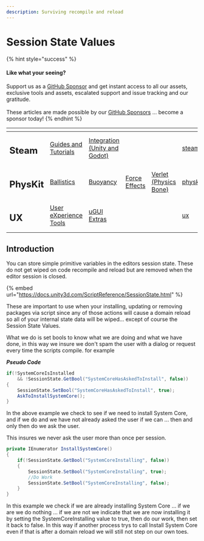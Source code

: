 ```yaml
---
description: Surviving recompile and reload
---
```


# Session State Values

{% hint style="success" %}
#### Like what your seeing?

Support us as a [GitHub Sponsor](../../become-a-sponsor/) and get instant access to all our assets, exclusive tools and assets, escalated support and issue tracking and our gratitude.\
\
These articles are made possible by our [GitHub Sponsors](../../become-a-sponsor/) ... become a sponsor today!
{% endhint %}

<table data-view="cards"><thead><tr><th></th><th></th><th></th><th></th><th></th><th data-hidden data-card-target data-type="content-ref"></th><th data-hidden data-card-cover data-type="files"></th></tr></thead><tbody><tr><td><h2>Steam</h2></td><td><a href="../../company/steam/">Guides and Tutorials</a></td><td><a href="../steamworks/">Integration (Unity and Godot)</a></td><td></td><td></td><td><a href="../../company/steam/">steam</a></td><td><a href="../../.gitbook/assets/Steamworks Card.png">Steamworks Card.png</a></td></tr><tr><td><h2>PhysKit</h2></td><td><a href="../physkit/sample-scenes/fantasy-style-ballistic-simulation.md">Ballistics</a></td><td><a href="../physkit/sample-scenes/1-buoyancy-example.md">Buoyancy</a></td><td><a href="../physkit/sample-scenes/1-force-effect-fields.md">Force Effects</a></td><td><a href="../physkit/sample-scenes/2-verlet-spring-skinned-mesh.md">Verlet (Physics Bone)</a></td><td><a href="../physkit/">physkit</a></td><td><a href="../../.gitbook/assets/PhysKit Card.png">PhysKit Card.png</a></td></tr><tr><td><h2>UX</h2></td><td><a href="../ux/learning/core-concepts/">User eXperience Tools</a></td><td><a href="../ux/learning/ugui-extras/">uGUI Extras</a></td><td></td><td></td><td><a href="../ux/">ux</a></td><td><a href="../../.gitbook/assets/Splash Screen (1).png">Splash Screen (1).png</a></td></tr></tbody></table>

## Introduction

You can store simple primitive variables in the editors session state. These do not get wiped on code recompile and reload but are removed when the editor session is closed.

{% embed url="https://docs.unity3d.com/ScriptReference/SessionState.html" %}

These are important to use when your installing, updating or removing packages via script since any of those actions will cause a domain reload so all of your internal state data will be wiped... except of course the Session State Values.

What we do is set bools to know what we are doing and what we have done, in this way we insure we don't spam the user with a dialog or request every time the scripts compile. for example

_**Pseudo Code**_

```csharp
if(!SystemCoreIsInstalled
    && !SessionState.GetBool("SystemCoreHasAskedToInstall", false))
{
    SessionState.SetBool("SystemCoreHasAskedToInstall", true);
    AskToInstallSystemCore();
}
```

In the above example we check to see if we need to install System Core, and if we do and we have not already asked the user if we can ... then and only then do we ask the user.

This insures we never ask the user more than once per session.





```csharp
private IEnumerator InstallSystemCore()
{
    if(!SessionState.GetBool("SystemCoreInstalling", false))
    {
        SessionState.SetBool("SystemCoreInstalling", true);
        //Do Work
        SessionState.SetBool("SystemCoreInstalling", false);
    }
}
```

In this example we check if we are already installing System Core … if we are we do nothing … if we are not we indicate that we are now installing it by setting the SystemCoreInstalling value to true, then do our work, then set it back to false. In this way if another process trys to call Install System Core even if that is after a domain reload we will still not step on our own toes.
